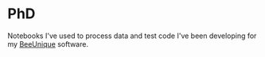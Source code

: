 # PhD

Notebooks I've used to process data and test code I've been developing for my [BeeUnique](https://github.com/jackbrucesimpson/BeeUnique) software.